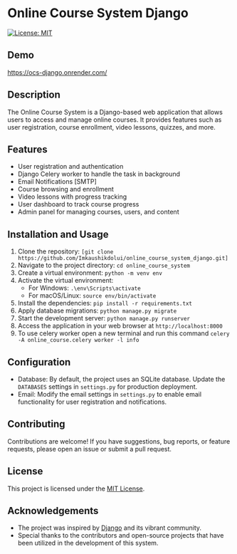# Online Course System Django

[![License: MIT](https://img.shields.io/badge/License-MIT-yellow.svg)](https://opensource.org/licenses/MIT)

## Demo
https://ocs-django.onrender.com/

## Description
The Online Course System is a Django-based web application that allows users to access and manage online courses. It provides features such as user registration, course enrollment, video lessons, quizzes, and more.

## Features
- User registration and authentication
- Django Celery worker to handle the task in background
- Email Notifications [SMTP]
- Course browsing and enrollment
- Video lessons with progress tracking
- User dashboard to track course progress
- Admin panel for managing courses, users, and content

## Installation and Usage
1. Clone the repository: `[git clone https://github.com/Imkaushikdolui/online_course_system_django.git]`
2. Navigate to the project directory: `cd online_course_system`
3. Create a virtual environment: `python -m venv env`
4. Activate the virtual environment:
   - For Windows: `.\env\Scripts\activate`
   - For macOS/Linux: `source env/bin/activate`
5. Install the dependencies: `pip install -r requirements.txt`
6. Apply database migrations: `python manage.py migrate`
7. Start the development server: `python manage.py runserver`
8. Access the application in your web browser at `http://localhost:8000`
9. To use celery worker open a new terminal and run this command `celery -A online_course.celery worker -l info`

## Configuration
- Database: By default, the project uses an SQLite database. Update the `DATABASES` settings in `settings.py` for production deployment.
- Email: Modify the email settings in `settings.py` to enable email functionality for user registration and notifications.

## Contributing
Contributions are welcome! If you have suggestions, bug reports, or feature requests, please open an issue or submit a pull request.

## License
This project is licensed under the [MIT License](LICENSE).

## Acknowledgements
- The project was inspired by [Django](https://www.djangoproject.com/) and its vibrant community.
- Special thanks to the contributors and open-source projects that have been utilized in the development of this system.

